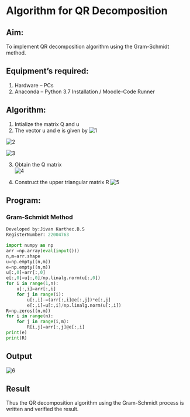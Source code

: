# Algorithm for QR Decomposition
## Aim:
To implement QR decomposition algorithm using the Gram-Schmidt method.
## Equipment’s required:
1.	Hardware – PCs
2.	Anaconda – Python 3.7 Installation / Moodle-Code Runner
## Algorithm:
1.	Intialize the matrix Q and u
2.	The vector u and e is given by
![1](https://user-images.githubusercontent.com/121165867/214806388-9282af23-a1e2-4389-b821-6bb9526c8add.png)

![2](https://user-images.githubusercontent.com/121165867/214806323-db3cd1e6-e245-4ba7-bc84-ed344a42f8eb.png)

![3](https://user-images.githubusercontent.com/121165867/214806429-907a8deb-7a72-4e75-b593-063ce7e3a016.png)


3.	Obtain the Q matrix   
    ![4](https://user-images.githubusercontent.com/121165867/214806481-3d76de83-c772-4eac-b7f9-9726491e5caf.png)

4.	Construct the upper triangular matrix R
    ![5](https://user-images.githubusercontent.com/121165867/214806530-9f00f8a6-fab3-45a4-b7a1-1ad6034c5cf2.png)




## Program:
### Gram-Schmidt Method
```python
Developed by:Jivan Karthec.B.S
RegisterNumber: 22004763

import numpy as np
arr =np.array(eval(input()))
n,m=arr.shape
u=np.empty((n,m))
e=np.empty((n,m))
u[:,0]=arr[:,0]
e[:,0]=u[:,0]/np.linalg.norm(u[:,0])
for i in range(1,n):
    u[:,i]=arr[:,i]
    for j in range(i):
        u[:,i]-=(arr[:,i]@e[:,j])*e[:,j]
        e[:,i]=u[:,i]/np.linalg.norm(u[:,i])
R=np.zeros((n,m))
for i in range(n):
    for j in range(i,m):
        R[i,j]=arr[:,j]@e[:,i]
print(e)
print(R)


```

## Output
![6](https://user-images.githubusercontent.com/121165867/214807177-c7bc0fba-1533-4419-bf21-6185899b57c7.png)


## Result
Thus the QR decomposition algorithm using the Gram-Schmidt process is written and verified the result.
